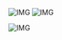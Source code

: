 ![IMG](https://c.tenor.com/D61laJ4sHFUAAAAC/phantom-carnival.gif)
![IMG](https://i.imgur.com/aTrxNyM.gif)

![IMG](https://i.imgur.com/jZeqJIl.gif)
